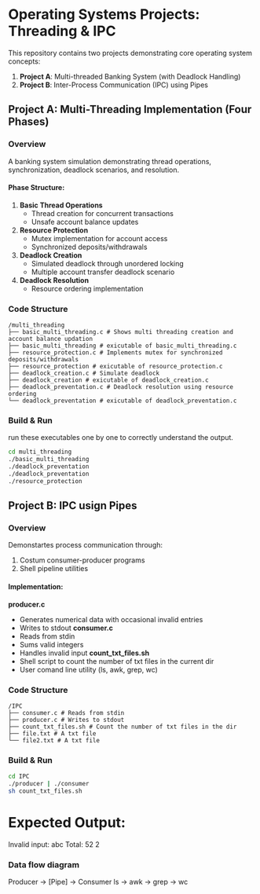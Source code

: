 # Operating Systems Projects: Threading & IPC

This repository contains two projects demonstrating core operating system concepts:
1. **Project A**: Multi-threaded Banking System (with Deadlock Handling)
2. **Project B**: Inter-Process Communication (IPC) using Pipes

## Project A: Multi-Threading Implementation (Four Phases)

### Overview
A banking system simulation demonstrating thread operations, synchronization, deadlock scenarios, and resolution.

#### Phase Structure:
1. **Basic Thread Operations**
   - Thread creation for concurrent transactions
   - Unsafe account balance updates
2. **Resource Protection**
   - Mutex implementation for account access
   - Synchronized deposits/withdrawals
3. **Deadlock Creation**
   - Simulated deadlock through unordered locking
   - Multiple account transfer deadlock scenario
4. **Deadlock Resolution**
   - Resource ordering implementation

### Code Structure
```
/multi_threading
├── basic_multi_threading.c # Shows multi threading creation and account balance updation
├── basic_multi_threading # exicutable of basic_multi_threading.c
├── resource_protection.c # Implements mutex for synchronized deposits/withdrawals
├── resource_protection # exicutable of resource_protection.c
├── deadlock_creation.c # Simulate deadlock 
├── deadlock_creation # exicutable of deadlock_creation.c
├── deadlock_preventation.c # Deadlock resolution using resource ordering
└── deadlock_preventation # exicutable of deadlock_preventation.c
```

### Build & Run
run these executables one by one to correctly understand the output.
```bash
cd multi_threading
./basic_multi_threading
./deadlock_preventation
./deadlock_preventation
./resource_protection
```


## Project B: IPC usign Pipes

### Overview
Demonstartes process communication through:
1. Costum consumer-producer programs
2. Shell pipeline utilities

#### Implementation: 
**producer.c**
   - Generates numerical data with occasional invalid entries
   - Writes to stdout
**consumer.c**
   - Reads from stdin
   - Sums valid integers
   - Handles invalid input
**count_txt_files.sh**
   - Shell script to count the number of txt files in the current dir
   - User comand line utility (ls, awk, grep, wc)

### Code Structure

```
/IPC
├── consumer.c # Reads from stdin
├── producer.c # Writes to stdout
├── count_txt_files.sh # Count the number of txt files in the dir
├── file.txt # A txt file
└── file2.txt # A txt file
```

### Build & Run
```bash
cd IPC
./producer | ./consumer
sh count_txt_files.sh
```

# Expected Output: 
Invalid input: abc
Total: 52
2

### Data flow diagram 
Producer -> [Pipe] -> Consumer
ls -> awk -> grep -> wc
